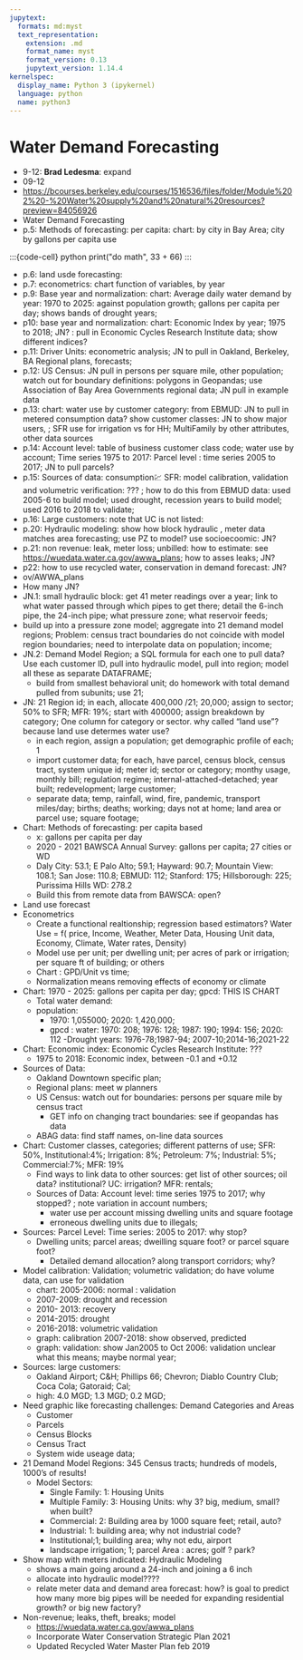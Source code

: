 ```yaml
---
jupytext:
  formats: md:myst
  text_representation:
    extension: .md
    format_name: myst
    format_version: 0.13
    jupytext_version: 1.14.4
kernelspec:
  display_name: Python 3 (ipykernel)
  language: python
  name: python3
---
```


# Water Demand Forecasting

-   9-12: **Brad Ledesma**: expand
-   09-12
-   https://bcourses.berkeley.edu/courses/1516536/files/folder/Module%202%20-%20Water%20supply%20and%20natural%20resources?preview=84056926
-   Water Demand Forecasting
-   p.5: Methods of forecasting: per capita: chart: by city in Bay Area; city by gallons per capita use

:::{code-cell} python
print("do math", 33 + 66)
:::

-   p.6: land usde forecasting:
-   p.7: econometrics: chart function of variables, by year
-   p.9: Base year and normalization: chart: Average daily water demand by year: 1970 to 2025: against population growth; gallons per capita per day; shows bands of drought years;
-   p10: base year and normalization: chart: Economic Index by year; 1975 to 2018; JN? : pull in Economic Cycles Research Institute data; show different indices?
-   p.11: Driver Units: econometric analysis; JN to pull in Oakland, Berkeley, BA Regional plans, forecasts;
-   p.12: US Census: JN pull in persons per square mile, other population; watch out for boundary definitions: polygons in Geopandas; use Association of Bay Area Governments regional data; JN pull in example data
-   p.13: chart: water use by customer category: from EBMUD: JN to pull in metered consumption data? show customer classes: JN to show major users, ; SFR use for irrigation vs for HH; MultiFamily by other attributes, other data sources
-   p.14: Account level: table of business customer class code; water use by account; Time series 1975 to 2017: Parcel level : time series 2005 to 2017; JN to pull parcels?
-   p.15: Sources of data: consumption:chart: SFR: model calibration, validation and volumetric verification: ??? ; how to do this from EBMUD data: used 2005-6 to build model; used drought, recession years to build model; used 2016 to 2018 to validate;
-   p.16: Large customers: note that UC is not listed:
-   p.20: Hydraulic modeling: show how block hydraulic , meter data matches area forecasting; use PZ to model? use socioecoomic: JN?
-   p.21: non revenue: leak, meter loss; unbilled: how to estimate: see https://wuedata.water.ca.gov/awwa_plans; how to asses leaks; JN?
-   p22: how to use recycled water, conservation in demand forecast: JN?
-   ov/AWWA_plans
-   How many JN?
-   JN.1: small hydraulic block: get 41 meter readings over a year; link to what water passed through which pipes to get there; detail the 6-inch pipe, the 24-inch pipe; what pressure zone; what reservoir feeds;
-   build up into a pressure zone model; aggregate into 21 demand model regions; Problem: census tract boundaries do not coincide with model region boundaries; need to interpolate data on population; income;
-   JN.2: Demand Model Region; a SQL formula for each one to pull data? Use each customer ID, pull into hydraulic model, pull into region; model all these as separate DATAFRAME;
    -   build from smallest behavioral unit; do homework with total demand pulled from subunits; use 21;
-   JN: 21 Region id; in each, allocate 400,000 /21; 20,000; assign to sector; 50% to SFR; MFR: 19%; start with 400000; assign breakdown by category; One column for category or sector. why called “land use”? because land use determes water use?
    -   in each region, assign a population; get demographic profile of each; 1
    -   import customer data; for each, have parcel, census block, census tract, system unique id; meter id; sector or category; monthy usage, monthly bill; regulation regime; internal-attached-detached; year built; redevelopment; large customer;
    -   separate data; temp, rainfall, wind, fire, pandemic, transport miles/day; births; deaths; working; days not at home; land area or parcel use; square footage;
-   Chart: Methods of forecasting: per capita based
    -   x: gallons per capita per day
    -   2020 - 2021 BAWSCA Annual Survey: gallons per capita; 27 cities or WD
    -   Daly City: 53.1; E Palo Alto; 59.1; Hayward: 90.7; Mountain View: 108.1; San Jose: 110.8; EBMUD: 112; Stanford: 175; Hillsborough: 225; Purissima Hills WD: 278.2
    -   Build this from remote data from BAWSCA: open?
-   Land use forecast
-   Econometrics
    -   Create a functional realtionship; regression based estimators? Water Use = f( price, Income, Weather, Meter Data, Housing Unit data, Economy, Climate, Water rates, Density)
    -   Model use per unit; per dwelling unit; per acres of park or irrigation; per square ft of building; or others
    -   Chart : GPD/Unit vs time;
    -   Normalization means removing effects of economy or climate
-   Chart: 1970 - 2025: gallons per capita per day; gpcd: THIS IS CHART
    -   Total water demand:
    -   population:
        -   1970: 1,055000; 2020: 1,420,000;
        -   gpcd : water: 1970: 208; 1976: 128; 1987: 190; 1994: 156; 2020: 112
            -Drought years: 1976-78;1987-94; 2007-10;2014-16;2021-22
-   Chart: Economic index: Economic Cycles Research Institute: ???
    -   1975 to 2018: Economic index, between -0.1 and +0.12
-   Sources of Data:
    -   Oakland Downtown specific plan;
    -   Regional plans: meet w planners
    -   US Census: watch out for boundaries: persons per square mile by census tract
        -   GET info on changing tract boundaries: see if geopandas has data
    -   ABAG data: find staff names, on-line data sources
-   Chart: Customer classes, categories; different patterns of use; SFR: 50%, Institutional:4%; Irrigation: 8%; Petroleum: 7%; Industrial: 5%; Commercial:7%; MFR: 19%
    -   Find ways to link data to other sources: get list of other sources; oil data? institutional? UC: irrigation? MFR: rentals;
    -   Sources of Data: Account level: time series 1975 to 2017; why stopped? ; note variation in account numbers;
        -   water use per account missing dwelling units and square footage
        -   erroneous dwelling units due to illegals;
-   Sources: Parcel Level: Time series: 2005 to 2017: why stop?
    -   Dwelling units; parcel areas; dweilling square foot? or parcel square foot?
        -   Detailed demand allocation? along transport corridors; why?
-   Model calibration: Validation; volumetric validation; do have volume data, can use for validation
    - chart: 2005-2006: normal : validation
    - 2007-2009: drought and recession
    - 2010- 2013: recovery
    - 2014-2015: drought
    - 2016-2018: volumetric validation
    - graph: calibration 2007-2018: show observed, predicted
    - graph: validation: show Jan2005 to Oct 2006: validation unclear what this means; maybe normal year;
-   Sources: large customers:
    - Oakland Airport; C&H; Phillips 66; Chevron; Diablo Country Club; Coca Cola; Gatoraid; Cal;
    - high: 4.0 MGD; 1.3 MGD; 0.2 MGD;
-   Need graphic like forecasting challenges: Demand Categories and Areas
    - Customer
    - Parcels
    - Census Blocks
    - Census Tract
    - System wide useage data;
-   21 Demand Model Regions: 345 Census tracts; hundreds of models, 1000’s of results!
    -   Model Sectors:
        -   Single Family: 1: Housing Units
        -   Multiple Family: 3: Housing Units: why 3? big, medium, small? when built?
        -   Commercial: 2: Building area by 1000 square feet; retail, auto?
        -   Industrial: 1: building area; why not industrial code?
        -   Institutional;1; building area; why not edu, airport
        -   landscape irrigation; 1; parcel Area : acres; golf ? park?
-   Show map with meters indicated: Hydraulic Modeling
    - shows a main going around a 24-inch and joining a 6 inch
    - allocate into hydraulic model????
    - relate meter data and demand area forecast: how? is goal to predict how many more big pipes will be needed for expanding residential growth? or big new factory?
-   Non-revenue; leaks, theft, breaks; model
    - https://wuedata.water.ca.gov/awwa_plans
    -   Incorporate Water Conservation Strategic Plan 2021
    -   Updated Recycled Water Master Plan feb 2019
